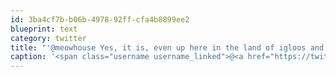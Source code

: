 ```yaml
---
id: 3ba4cf7b-b06b-4978-92ff-cfa4b8899ee2
blueprint: text
category: twitter
title: "'@meowhouse Yes, it is, even up here in the land of igloos and beavers"
caption: '<span class="username username_linked">@<a href="https://twitter.com/meowhouse" title="meowhouse">meowhouse</a></span> Yes, it is, even up here in the land of igloos and beavers'
---
```

